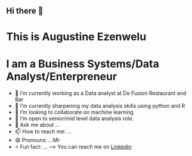 ## Hi there 👋

# This is Augustine Ezenwelu


# I am a Business Systems/Data Analyst/Enterpreneur

- 🔭 I’m currently working as a Data analyst at De Fusion Restaurant and Bar
- 🌱 I’m currently sharpening my data analysis skills using python and R
- 👯 I’m looking to collaborate on machine learning
- 🤔 I’m open to senior/mid level data analysis role.
- 💬 Ask me about ...
- 📫 How to reach me: ...
- 😄 Pronouns: ...Mr
- ⚡ Fun fact: ...
-->
You can reach me on [Linkedin](https://www.linkedin.com/in/emeka-ezenwelu-446603242?utm_source=share&utm_campaign=share_via&utm_content=profile&utm_medium=android_app)
